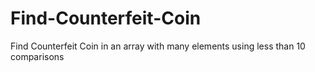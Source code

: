 # Find-Counterfeit-Coin
Find Counterfeit Coin in an array with many elements using less than 10 comparisons
